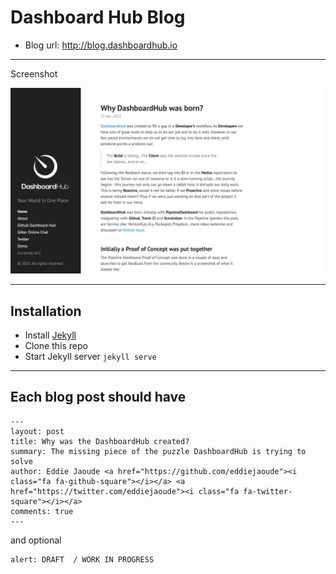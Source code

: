 # Dashboard Hub Blog

* Blog url: http://blog.dashboardhub.io

---

Screenshot

![Dashboard Hub Blog screenshot](/assets/readme/blog.png)


---

## Installation

* Install [Jekyll](http://jekyllrb.com)
* Clone this repo
* Start Jekyll server `jekyll serve`

---

## Each blog post should have

```
---
layout: post
title: Why was the DashboardHub created?
summary: The missing piece of the puzzle DashboardHub is trying to solve
author: Eddie Jaoude <a href="https://github.com/eddiejaoude"><i class="fa fa-github-square"></i></a> <a href="https://twitter.com/eddiejaoude"><i class="fa fa-twitter-square"></i></a>
comments: true
---
```

and optional

```
alert: DRAFT  / WORK IN PROGRESS
```
